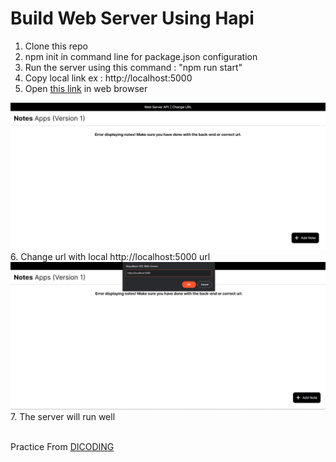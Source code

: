 # Build Web Server Using Hapi
  1. Clone this repo<br>
  2. npm init in command line for package.json configuration<br>
  3. Run the server using this command : "npm run start"<br>
  4. Copy local link ex : http://localhost:5000<br>
  5. Open <a href="http://notesapp-v1.dicodingacademy.com/">this link</a> in web browser<br>
  <img src="./img/1.png">
  6. Change url with local http://localhost:5000 url<br>
  <img src = "./img/2.png">
  7. The server will run well<br><br>

Practice From <a href="https://www.dicoding.com/">DICODING</a>
